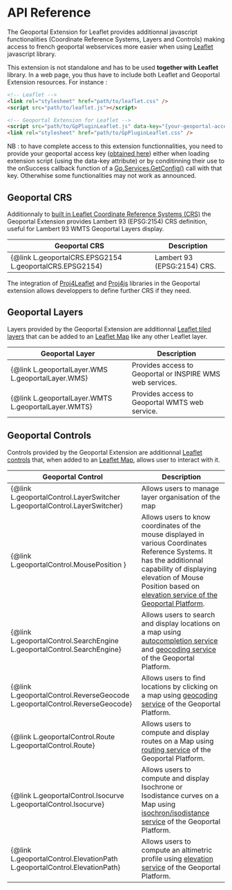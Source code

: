 # API Reference

The Geoportal Extension for Leaflet provides additionnal javascript functionalities (Coordinate Reference Systems, Layers and Controls) making access to french geoportal webservices more easier when using <a href="http://leafletjs.com/" target="_blank">Leaflet</a> javascript library.

This extension is not standalone and has to be used **together with Leaflet** library. In a web page, you thus have to include both Leaflet and Geoportal Extension resources. For instance :


``` html
<!-- Leaflet -->
<link rel="stylesheet" href="path/to/leaflet.css" />
<script src="path/to/leaflet.js"></script>

<!-- Geoportal Extension for Leaflet -->
<script src="path/to/GpPluginLeaflet.js" data-key="{your-geoportal-access-key}"></script>
<link rel="stylesheet" href="path/to/GpPluginLeaflet.css" />
```

NB : to have complete access to this extension functionnalities, you need to provide your geoportal access key (<a href="http://professionnels.ign.fr/ign/contrats" target="_blank">obtained here</a>) either when loading extension script (using the data-key attribute) or by conditinning their use to the onSuccess callback function of a <a href="http://ignf.github.io/geoportal-access-lib/v1.0.0-beta.2/jsdoc/module-Services.html#~getConfig" target="_blank">Gp.Services.GetConfig()</a> call with that key. Otherwhise some functionalities may not work as announced.


## Geoportal CRS

Additionnaly to <a href="http://leafletjs.com/reference.html#icrs" target="_blank">built in Leaflet Coordinate Reference Systems (CRS)</a> the Geoportal Extension provides Lambert 93 (EPSG:2154) CRS definition, useful for Lambert 93 WMTS Geoportal Layers display.

| Geoportal CRS | Description |
| - | - |
| {@link L.geoportalCRS.EPSG2154 L.geoportalCRS.EPSG2154} | Lambert 93 (EPSG:2154) CRS. |

The integration of <a href="http://kartena.github.io/Proj4Leaflet/" target="_blank">Proj4Leaflet</a> and <a href="http://proj4js.org/" target="_blank">Proj4js</a> libraries in the Geoportal extension allows developpers to define further CRS if they need.

## Geoportal Layers

Layers provided by the Geoportal Extension are additionnal <a href="http://leafletjs.com/reference.html#tilelayer" target="_blank">Leaflet tiled layers</a> that can be added to an <a href="http://leafletjs.com/reference.html#map-class" target="_blank">Leaflet Map</a> like any other Leaflet layer.

| Geoportal Layer | Description |
| - | - |
| {@link L.geoportalLayer.WMS L.geoportalLayer.WMS}| Provides access to Geoportal or INSPIRE WMS web services. |
| {@link L.geoportalLayer.WMTS L.geoportalLayer.WMTS} | Provides access to Geoportal WMTS web service. |


## Geoportal Controls

Controls provided by the Geoportal Extension are additionnal <a href="http://leafletjs.com/reference.html#control" target="_blank">Leaflet controls</a> that, when added to an <a href="http://leafletjs.com/reference.html#map-class" target="_blank">Leaflet Map</a>, allows user to interact with it.

| Geoportal Control | Description |
| - | - |
| {@link  L.geoportalControl.LayerSwitcher L.geoportalControl.LayerSwitcher} | Allows users to manage layer organisation of the map |
| {@link  L.geoportalControl.MousePosition } | Allows users to know coordinates of the mouse displayed in various Coordinates Reference Systems. It has the additionnal capability of displaying elevation of Mouse Position based on <a href="http://api.ign.fr/tech-docs-js/developpeur/alti.html" target="_blank">elevation service of the Geoportal Platform</a>. |
| {@link L.geoportalControl.SearchEngine L.geoportalControl.SearchEngine} | Allows users to search and display locations on a map using <a href="http://api.ign.fr/tech-docs-js/developpeur/search.html#The_autocompletion_Service" target="_blank">autocompletion service</a> and <a href="http://api.ign.fr/tech-docs-js/developpeur/search.html" target="_blank">geocoding service</a> of the Geoportal Platform. |
| {@link L.geoportalControl.ReverseGeocode L.geoportalControl.ReverseGeocode} | Allows users to find locations by clicking on a map using <a href="http://api.ign.fr/tech-docs-js/developpeur/search.html" target="_blank">geocoding service</a> of the Geoportal Platform. |
| {@link L.geoportalControl.Route L.geoportalControl.Route} | Allows users to compute and display routes on a Map using  <a href="http://api.ign.fr/tech-docs-js/developpeur/TODO" target="_blank">routing service</a> of the Geoportal Platform. |
| {@link L.geoportalControl.Isocurve L.geoportalControl.Isocurve} | Allows users to compute and display Isochrone or Isodistance curves on a Map using  <a href="http://api.ign.fr/tech-docs-js/developpeur/TODO" target="_blank">isochron/isodistance service</a> of the Geoportal Platform. |
| {@link L.geoportalControl.ElevationPath L.geoportalControl.ElevationPath} | Allows users to compute an altimetric profile using <a href="http://api.ign.fr/tech-docs-js/developpeur/alti.html" target="_blank">elevation service</a> of the Geoportal Platform. |




